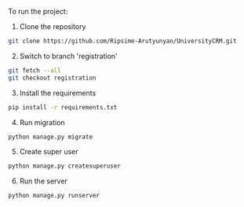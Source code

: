 To run the project:
1. Clone the repository
```bash
git clone https://github.com/Ripsime-Arutyunyan/UniversityCRM.git
```
2. Switch to branch 'registration'
```bash
git fetch --all
git checkout registration
```
3. Install the requirements
```bash
pip install -r requirements.txt
```
4. Run migration
```bash
python manage.py migrate
```
5. Create super user
```bash
python manage.py createsuperuser
```
6. Run the server
```bash
python manage.py runserver
```

